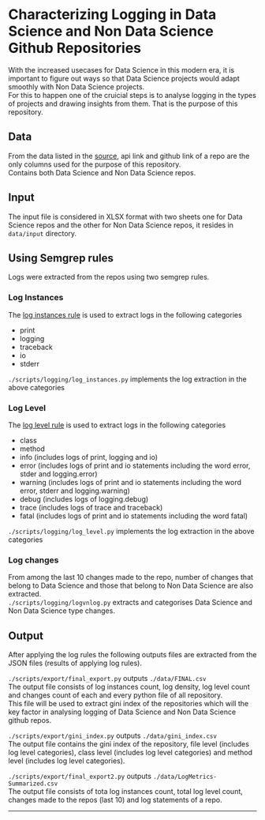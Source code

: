 # Characterizing Logging in Data Science and Non Data Science Github Repositories

With the increased usecases for Data Science in this modern era, it is important to figure out ways so that Data Science projects would adapt smoothly with Non Data Science projects.<br>
For this to happen one of the cruicial steps is to analyse logging in the types of projects and drawing insights from them.
That is the purpose of this repository.

## Data
From the data listed in the [source](https://github.com/a2i2/mining-data-science-repositories/tree/master/data), api link and github link of a repo are the only columns used for the purpose of this repository.<br>
Contains both Data Science and Non Data Science repos.

## Input
The input file is considered in XLSX format with two sheets one for Data Science repos and the other for Non Data Science repos, it resides in `data/input` directory.

## Using Semgrep rules
Logs were extracted from the repos using two semgrep rules.
### Log Instances
The [log instances rule](https://semgrep.dev/s/KrishnaTejaJ:log-individual2) is used to extract logs in the following categories
* print
* logging
* traceback
* io
* stderr

`./scripts/logging/log_instances.py` implements the log extraction in the above categories

### Log Level
The [log level rule](https://semgrep.dev/s/KrishnaTejaJ:log-level3) is used to extract logs in the following categories
* class
* method
* info (includes logs of print, logging and io)
* error (includes logs of print and io statements including the word error, stder and logging.error)
* warning (includes logs of print and io statements including the word error, stderr and logging.warning)
* debug (includes logs of logging.debug)
* trace (includes logs of trace and traceback)
* fatal (includes logs of print and io statements including the word fatal)

`./scripts/logging/log_level.py` implements the log extraction in the above categories

### Log changes
From among the last 10 changes made to the repo, number of changes that belong to Data Science and those that belong to Non Data Science are also extracted.<br>
`./scripts/logging/logvnlog.py` extracts and categorises Data Science and Non Data Science type changes.

## Output
After applying the log rules the following outputs files are extracted from the JSON files (results of applying log rules).

`./scripts/export/final_export.py` outputs `./data/FINAL.csv`<br> 
The output file consists of log instances count, log density, log level count and changes count of each and every python file of all repository.<br>
This file will be used to extract gini index of the repositories which will the key factor in analysing logging of Data Science and Non Data Science github repos.

`./scripts/export/gini_index.py` outputs `./data/gini_index.csv`<br>
The output file contains the gini index of the repository, file level (includes log level categories), class level (includes log level categories) and method level (includes log level categories).

`./scripts/export/final_export2.py` outputs `./data/LogMetrics-Summarized.csv`<br>
The output file consists of tota log instances count, total log level count, changes made to the repos (last 10) and log statements of a repo.


___
